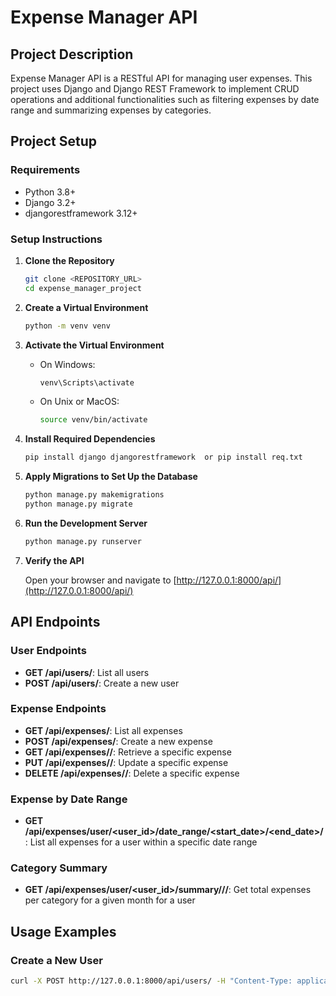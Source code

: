 # Expense Manager API

## Project Description
Expense Manager API is a RESTful API for managing user expenses. This project uses Django and Django REST Framework to implement CRUD operations and additional functionalities such as filtering expenses by date range and summarizing expenses by categories.

## Project Setup

### Requirements
- Python 3.8+
- Django 3.2+
- djangorestframework 3.12+

### Setup Instructions

1. **Clone the Repository**

    ```bash
    git clone <REPOSITORY_URL>
    cd expense_manager_project
    ```

2. **Create a Virtual Environment**

    ```bash
    python -m venv venv
    ```

3. **Activate the Virtual Environment**

    - On Windows:

        ```bash
        venv\Scripts\activate
        ```

    - On Unix or MacOS:

        ```bash
        source venv/bin/activate
        ```

4. **Install Required Dependencies**

    ```bash
    pip install django djangorestframework  or pip install req.txt
    ```

5. **Apply Migrations to Set Up the Database**

    ```bash
    python manage.py makemigrations
    python manage.py migrate
    ```

6. **Run the Development Server**

    ```bash
    python manage.py runserver
    ```

7. **Verify the API**
   
   Open your browser and navigate to [http://127.0.0.1:8000/api/](http://127.0.0.1:8000/api/)

## API Endpoints

### User Endpoints
- **GET /api/users/**: List all users
- **POST /api/users/**: Create a new user

### Expense Endpoints
- **GET /api/expenses/**: List all expenses
- **POST /api/expenses/**: Create a new expense
- **GET /api/expenses/<id>/**: Retrieve a specific expense
- **PUT /api/expenses/<id>/**: Update a specific expense
- **DELETE /api/expenses/<id>/**: Delete a specific expense

### Expense by Date Range
- **GET /api/expenses/user/<user_id>/date_range/<start_date>/<end_date>/**: List all expenses for a user within a specific date range

### Category Summary
- **GET /api/expenses/user/<user_id>/summary/<year>/<month>/**: Get total expenses per category for a given month for a user

## Usage Examples

### Create a New User
```bash
curl -X POST http://127.0.0.1:8000/api/users/ -H "Content-Type: application/json" -d '{"username": "john", "email": "john@example.com"}'
